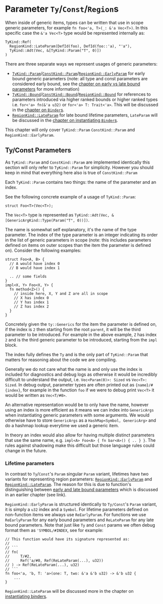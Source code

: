 # Parameter `Ty`/`Const`/`Region`s

When inside of generic items, types can be written that use in scope generic parameters, for example `fn foo<'a, T>(_: &'a Vec<T>)`. In this specific case
the `&'a Vec<T>` type would be represented internally as:
```
TyKind::Ref(
  RegionKind::LateParam(DefId(foo), DefId(foo::'a), "'a"),
  TyKind::Adt(Vec, &[TyKind::Param("T", 0)])
)
```

There are three separate ways we represent usages of generic parameters:
- [`TyKind::Param`]/[`ConstKind::Param`]/[`RegionKind::EarlyParam`] for early bound generic parameters (note: all type and const parameters are considered early bound, see the [chapter on early vs late bound parameters][ch_early_late_bound] for more information)
- [`TyKind::Bound`]/[`ConstKind::Bound`]/[`RegionKind::Bound`] for references to parameters introduced via higher ranked bounds or higher ranked types i.e. `for<'a> fn(&'a u32)` or `for<'a> T: Trait<'a>`. This will be discussed in the [chapter on `Binder`s][ch_binders].
- [`RegionKind::LateParam`] for late bound lifetime parameters, `LateParam` will be discussed in the [chapter on instantiating `Binder`s][ch_instantiating_binders].

This chapter will only cover `TyKind::Param` `ConstKind::Param` and `RegionKind::EarlyParam`.

## Ty/Const Parameters

As `TyKind::Param` and `ConstKind::Param` are implemented identically this section will only refer to `TyKind::Param` for simplicity. However
you should keep in mind that everything here also is true of `ConstKind::Param`

Each `TyKind::Param` contains two things: the name of the parameter and an index.

See the following concrete example of a usage of `TyKind::Param`:
```rust,ignore
struct Foo<T>(Vec<T>);
```
The `Vec<T>` type is represented as `TyKind::Adt(Vec, &[GenericArgKind::Type(Param("T", 0))])`.

The name is somewhat self explanatory, it's the name of the type parameter. The index of the type parameter is an integer indicating
its order in the list of generic parameters in scope (note: this includes parameters defined on items on outer scopes than the item the parameter is defined on). Consider the following examples:

```rust,ignore
struct Foo<A, B> {
  // A would have index 0
  // B would have index 1

  .. // some fields
}
impl<X, Y> Foo<X, Y> {
  fn method<Z>() {
    // inside here, X, Y and Z are all in scope
    // X has index 0
    // Y has index 1
    // Z has index 2
  }
}
```

Concretely given the `ty::Generics` for the item the parameter is defined on, if the index is `2` then starting from the root `parent`, it will be the third parameter to be introduced. For example in the above example, `Z` has index `2` and is the third generic parameter to be introduced, starting from the `impl` block. 

The index fully defines the `Ty` and is the only part of `TyKind::Param` that matters for reasoning about the code we are compiling. 

Generally we do not care what the name is and only use the index is included for diagnostics and debug logs as otherwise it would be
incredibly difficult to understand the output, i.e. `Vec<Param(0)>: Sized` vs `Vec<T>: Sized`. In debug output, parameter types are
often printed out as `{name}/#{index}`, for example in the function `foo` if we were to debug print `Vec<T>` it would be written as `Vec<T/#0>`.

An alternative representation would be to only have the name, however using an index is more efficient as it means we can index into `GenericArgs` when instantiating generic parameters with some arguments. We would otherwise have to store `GenericArgs` as a `HashMap<Symbol, GenericArg>` and do a hashmap lookup everytime we used a generic item.

In theory an index would also allow for having multiple distinct parameters that use the same name, e.g. 
`impl<A> Foo<A> { fn bar<A>() { .. } }`.
The rules against shadowing make this difficult but those language rules could change in the future.

### Lifetime parameters

In contrast to `Ty`/`Const`'s `Param` singular `Param` variant, lifetimes have two variants for representing region parameters: [`RegionKind::EarlyParam`] and [`RegionKind::LateParam`]. The reason for this is due to function's distinguishing between [early and late bound parameters](../early-late-bound-params/early-late-bound-summary.md) which is discussed in an earlier chapter (see link).

`RegionKind::EarlyParam` is structured identically to `Ty/Const`'s `Param` variant, it is simply a `u32` index and a `Symbol`. For lifetime parameters defined on non-function items we always use `ReEarlyParam`. For functions we use `ReEarlyParam` for any early bound parameters and `ReLateParam` for any late bound parameters. Note that just like `Ty` and `Const` params we often debug format them as `'SYMBOL/#INDEX`, see for example:

```rust,ignore
// This function would have its signature represented as:
//
// ```
// fn(
//     T/#2,
//     Ref('a/#0, Ref(ReLateParam(...), u32))
// ) -> Ref(ReLateParam(...), u32)
// ```
fn foo<'a, 'b, T: 'a>(one: T, two: &'a &'b u32) -> &'b u32 {
    ...
}
```

`RegionKind::LateParam` will be discussed more in the chapter on [instantiating binders][ch_instantiating_binders].

[ch_early_late_bound]: ../early-late-bound-params/early-late-bound-summary.md
[ch_binders]: ./binders.md
[ch_instantiating_binders]: ./instantiating_binders.md
[`BoundRegionKind`]: https://doc.rust-lang.org/nightly/nightly-rustc/rustc_middle/ty/enum.BoundRegionKind.html
[`RegionKind::EarlyParam`]: https://doc.rust-lang.org/nightly/nightly-rustc/rustc_middle/ty/type.RegionKind.html#variant.ReEarlyParam
[`RegionKind::LateParam`]: https://doc.rust-lang.org/nightly/nightly-rustc/rustc_middle/ty/type.RegionKind.html#variant.ReLateParam
[`ConstKind::Param`]: https://doc.rust-lang.org/nightly/nightly-rustc/rustc_middle/ty/type.ConstKind.html#variant.Param
[`TyKind::Param`]: https://doc.rust-lang.org/nightly/nightly-rustc/rustc_middle/ty/type.TyKind.html#variant.Param
[`TyKind::Bound`]: https://doc.rust-lang.org/nightly/nightly-rustc/rustc_middle/ty/type.TyKind.html#variant.Bound
[`ConstKind::Bound`]: https://doc.rust-lang.org/nightly/nightly-rustc/rustc_middle/ty/type.ConstKind.html#variant.Bound
[`RegionKind::Bound`]: https://doc.rust-lang.org/nightly/nightly-rustc/rustc_middle/ty/type.RegionKind.html#variant.ReBound

